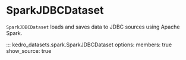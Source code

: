 # SparkJDBCDataset

`SparkJDBCDataset` loads and saves data to JDBC sources using Apache Spark.

::: kedro_datasets.spark.SparkJDBCDataset
    options:
        members: true
        show_source: true
